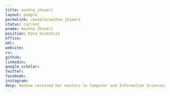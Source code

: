 ```yaml
---
title: aashna_jhaveri
layout: people
permalink: /people/aashna_jhaveri
status: current
pname: Aashna Jhaveri
position: Data Scientist
office: 
eml: 
website:
cv: 
github:
linkedin:
google_scholar: 
twitter: 
facebook: 
instagram:
desp: Aashna received her masters in Computer and Information Sciences at the New York University. She is currently working on developing the Bioinformatics Pipelines for CIDC project with other members of the lab. 
---
```

